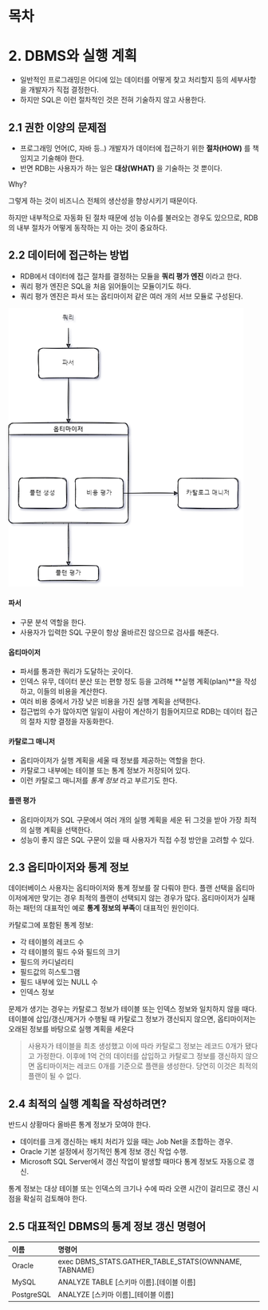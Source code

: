 # 목차

# 2. DBMS와 실행 계획

- 일반적인 프로그래밍은 어디에 있는 데이터를 어떻게 찾고 처리할지 등의 세부사항을 개발자가 직접 결정한다.
- 하지만 SQL은 이런 절차적인 것은 전혀 기술하지 않고 사용한다.


## 2.1 권한 이양의 문제점

- 프로그래밍 언어(C, 자바 등..) 개발자가 데이터에 접근하기 위한 **절차(HOW)** 를 책임지고 기술해야 한다.
- 반면 RDB는 사용자가 하는 일은 **대상(WHAT)** 을 기술하는 것 뿐이다.

 Why?

그렇게 하는 것이 비즈니스 전체의 생산성을 향상시키기 때문이다.

하지만 내부적으로 자동화 된 절차 때문에 성능 이슈를 불러오는 경우도 있으므로, RDB의 내부 절차가 어떻게 동작하는 지 아는 것이 중요하다.

## 2.2 데이터에 접근하는 방법

- RDB에서 데이터에 접근 절차를 결정하는 모듈을 **쿼리 평가 엔진** 이라고 한다.
- 쿼리 평가 엔진은 SQL을 처음 읽어들이는 모듈이기도 하다.
- 쿼리 평가 엔진은 파서 또는 옵티마이저 같은 여러 개의 서브 모듈로 구성된다.

![001.png](001.png)

#### 파서

- 구문 분석 역할을 한다.
- 사용자가 입력한 SQL 구문이 항상 올바르진 않으므로 검사를 해준다.

#### 옵티마이저

- 파서를 통과한 쿼리가 도달하는 곳이다.
- 인덱스 유무, 데이터 분산 또는 편향 정도 등을 고려해 **실행 계획(plan)**을 작성하고, 이들의 비용을 계산한다.
- 여러 비용 중에서 가장 낮은 비용을 가진 실행 계획을 선택한다.
- 접근법의 수가 많아지면 일일이 사람이 계산하기 힘들어지므로 RDB는 데이터 접근의 절차 지향 결정을 자동화한다.

#### 카탈로그 매니저

- 옵티마이저가 실행 계획을 세울 때 정보를 제공하는 역할을 한다.
- 카탈로그 내부에는 테이블 또는 통계 정보가 저장되어 있다.
- 이런 카탈로그 매니저를 _통계 정보_ 라고 부르기도 한다.

#### 플랜 평가

- 옵티마이저가 SQL 구문에서 여러 개의 실행 계획을 세운 뒤 그것을 받아 가장 최적의 실행 계획을 선택한다.
- 성능이 좋지 않은 SQL 구문이 있을 때 사용자가 직접 수정 방안을 고려할 수 있다.

## 2.3 옵티마이저와 통계 정보

데이터베이스 사용자는 옵티마이저와 통계 정보를 잘 다뤄야 한다. 플랜 선택을 옵티마이저에게만 맞기는 경우 최적의 플랜이 선택되지 않는 경우가 많다. 옵티마이저가 실패하는 패턴의 대표적인 예로 **통계 정보의 부족**이 대표적인 원인이다.

카탈로그에 포함된 통계 정보: 
  - 각 테이블의 레코드 수
  - 각 테이블의 필드 수와 필드의 크기
  - 필드의 카디널리티
  - 필드값의 히스토그램
  - 필드 내부에 있는 NULL 수
  - 인덱스 정보

문제가 생기는 경우는 카탈로그 정보가 테이블 또는 인덱스 정보와 일치하지 않을 때다.
테이블에 삽입/갱신/제거가 수행될 때 카탈로그 정보가 갱신되지 않으면, 옵티마이저는 오래된 정보를 바탕으로 실행 계획을 세운다

> 사용자가 테이블을 최초 생성했고 이에 따라 카탈로그 정보는 레코드 0개가 됐다고 가정한다.
> 이후에 1억 건의 데이터를 삽입하고 카탈로그 정보를 갱신하지 않으면 옵티마이저는 레코드 0개를 기준으로 
> 플랜을 생성한다. 당연히 이것은 최적의 플랜이 될 수 없다.

## 2.4 최적의 실행 계획을 작성하려면?

반드시 상황마다 올바른 통계 정보가 모여야 한다.

- 데이터를 크게 갱신하는 배치 처리가 있을 때는 Job Net을 조합하는 경우.
- Oracle 기본 설정에서 정기적인 통계 정보 갱신 작업 수행.
- Microsoft SQL Server에서 갱신 작업이 발생할 때마다 통계 정보도 자동으로 갱신.

통계 정보는 대상 테이블 또는 인덱스의 크기나 수에 따라 오랜 시간이 걸리므로 갱신 시점을 확실히 검토해야 한다.

## 2.5 대표적인 DBMS의 통계 정보 갱신 명령어

|이름|명령어|
|:--|:--|
|Oracle|exec DBMS_STATS.GATHER_TABLE_STATS(OWNNAME, TABNAME)|
|MySQL|ANALYZE TABLE [스키마 이름].[테이블 이름]
|PostgreSQL|ANALYZE [스키마 이름]_[테이블 이름]



